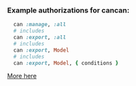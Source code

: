 ### Example authorizations for cancan:

```ruby
  can :manage, :all
  # includes
  can :export, :all
  # includes
  can :export, Model
  # includes
  can :export, Model, { conditions }
```

[More here](../lib/rails_admin/config/actions/export.rb)
